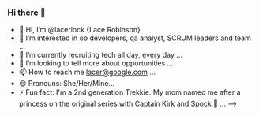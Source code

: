 ### Hi there 👋

- 👋 Hi, I’m @lacerlock {Lace Robinson}
- 👀 I’m interested in oo developers, qa analyst, SCRUM leaders and team ...
- 🌱 I’m currently recruiting tech all day, every day ...
- 💞️ I’m looking to tell more about opportunities ...
- 📫 How to reach me lacer@google.com ...
- 😄 Pronouns: She/Her/Mine...
- ⚡ Fun fact: I'm a 2nd generation Trekkie. My mom named me after a princess on the original series with Captain Kirk and Spock 🖖 ...
-->

